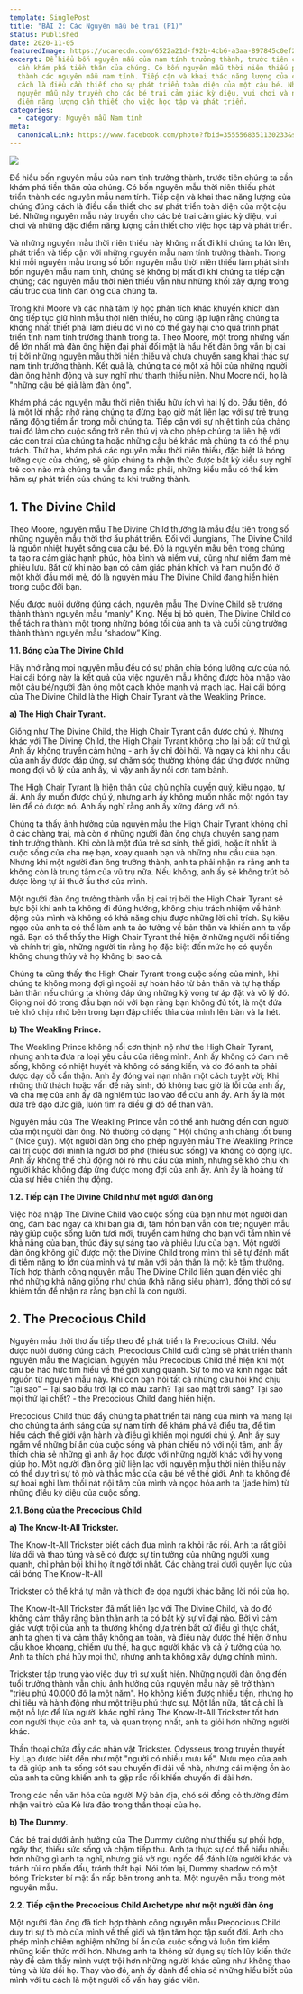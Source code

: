 ```yaml
---
template: SinglePost
title: "BÀI 2: Các Nguyên mẫu bé trai (P1)"
status: Published
date: 2020-11-05
featuredImage: https://ucarecdn.com/6522a21d-f92b-4cb6-a3aa-897845c0ef23/
excerpt: Để hiểu bốn nguyên mẫu của nam tính trưởng thành, trước tiên chúng ta
  cần khám phá tiền thân của chúng. Có bốn nguyên mẫu thời niên thiếu phát triển
  thành các nguyên mẫu nam tính. Tiếp cận và khai thác năng lượng của chúng đúng
  cách là điều cần thiết cho sự phát triển toàn diện của một cậu bé. Những
  nguyên mẫu này truyền cho các bé trai cảm giác kỳ diệu, vui chơi và những đặc
  điểm năng lượng cần thiết cho việc học tập và phát triển.
categories:
  - category: Nguyên mẫu Nam tính
meta:
  canonicalLink: https://www.facebook.com/photo?fbid=3555568351130233&set=g.341609527284067
---
```

![](https://ucarecdn.com/ea88847a-61d8-40c0-bf04-307696645c6b/)

Để hiểu bốn nguyên mẫu của nam tính trưởng thành, trước tiên chúng ta cần khám phá tiền thân của chúng. Có bốn nguyên mẫu thời niên thiếu phát triển thành các nguyên mẫu nam tính. Tiếp cận và khai thác năng lượng của chúng đúng cách là điều cần thiết cho sự phát triển toàn diện của một cậu bé. Những nguyên mẫu này truyền cho các bé trai cảm giác kỳ diệu, vui chơi và những đặc điểm năng lượng cần thiết cho việc học tập và phát triển.

Và những nguyên mẫu thời niên thiếu này không mất đi khi chúng ta lớn lên, phát triển và tiếp cận với những nguyên mẫu nam tính trưởng thành. Trong khi mỗi nguyên mẫu trong số bốn nguyên mẫu thời niên thiếu làm phát sinh bốn nguyên mẫu nam tính, chúng sẽ không bị mất đi khi chúng ta tiếp cận chúng; các nguyên mẫu thời niên thiếu vẫn như những khối xây dựng trong cấu trúc của tính đàn ông của chúng ta.

Trong khi Moore và các nhà tâm lý học phân tích khác khuyến khích đàn ông tiếp tục giữ hình mẫu thời niên thiếu, họ cũng lập luận rằng chúng ta không nhất thiết phải làm điều đó vì nó có thể gây hại cho quá trình phát triển tính nam tính trưởng thành trong ta. Theo Moore, một trong những vấn đề lớn nhất mà đàn ông hiện đại phải đối mặt là hầu hết đàn ông vẫn bị cai trị bởi những nguyên mẫu thời niên thiếu và chưa chuyển sang khai thác sự nam tính trưởng thành. Kết quả là, chúng ta có một xã hội của những người đàn ông hành động và suy nghĩ như thanh thiếu niên. Như Moore nói, họ là "những cậu bé giả làm đàn ông".

Khám phá các nguyên mẫu thời niên thiếu hữu ích vì hai lý do. Đầu tiên, đó là một lời nhắc nhở rằng chúng ta đừng bao giờ mất liên lạc với sự trẻ trung năng động tiềm ẩn trong mỗi chúng ta. Tiếp cận với sự nhiệt tình của chàng trai đó làm cho cuộc sống trở nên thú vị và cho phép chúng ta liên hệ với các con trai của chúng ta hoặc những cậu bé khác mà chúng ta có thể phụ trách. Thứ hai, khám phá các nguyên mẫu thời niên thiếu, đặc biệt là bóng lưỡng cực của chúng, sẽ giúp chúng ta nhận thức được bất kỳ kiểu suy nghĩ trẻ con nào mà chúng ta vẫn đang mắc phải, những kiểu mẫu có thể kìm hãm sự phát triển của chúng ta khi trưởng thành.

## **1. The Divine Child**

Theo Moore, nguyên mẫu The Divine Child thường là mẫu đầu tiên trong số những nguyên mẫu thời thơ ấu phát triển. Đối với Jungians, The Divine Child là nguồn nhiệt huyết sống của cậu bé. Đó là nguyên mẫu bên trong chúng ta tạo ra cảm giác hạnh phúc, hòa bình và niềm vui, cũng như niềm đam mê phiêu lưu. Bất cứ khi nào bạn có cảm giác phấn khích và ham muốn đó ở một khởi đầu mới mẻ, đó là nguyên mẫu The Divine Child đang hiển hiện trong cuộc đời bạn.

Nếu được nuôi dưỡng đúng cách, nguyên mẫu The Divine Child sẽ trưởng thành thành nguyên mẫu “manly” King. Nếu bị bỏ quên, The Divine Child có thể tách ra thành một trong những bóng tối của anh ta và cuối cùng trưởng thành thành nguyên mẫu “shadow” King.

**1.1. Bóng của The Divine Child**

Hãy nhớ rằng mọi nguyên mẫu đều có sự phân chia bóng lưỡng cực của nó. Hai cái bóng này là kết quả của việc nguyên mẫu không được hòa nhập vào một cậu bé/người đàn ông một cách khỏe mạnh và mạch lạc. Hai cái bóng của The Divine Child là the High Chair Tyrant và the Weakling Prince.

**a) The High Chair Tyrant.**

Giống như The Divine Child, the High Chair Tyrant cần được chú ý. Nhưng khác với The Divine Child, the High Chair Tyrant không cho lại bất cứ thứ gì. Anh ấy không truyền cảm hứng - anh ấy chỉ đòi hỏi. Và ngay cả khi nhu cầu của anh ấy được đáp ứng, sự chăm sóc thường không đáp ứng được những mong đợi vô lý của anh ấy, vì vậy anh ấy nổi cơn tam bành.

The High Chair Tyrant là hiện thân của chủ nghĩa quyền quý, kiêu ngạo, tự ái. Anh ấy muốn được chú ý, nhưng anh ấy không muốn nhấc một ngón tay lên để có được nó. Anh ấy nghĩ rằng anh ấy xứng đáng với nó.

Chúng ta thấy ảnh hưởng của nguyên mẫu the High Chair Tyrant không chỉ ở các chàng trai, mà còn ở những người đàn ông chưa chuyển sang nam tính trưởng thành. Khi còn là một đứa trẻ sơ sinh, thế giới, hoặc ít nhất là cuộc sống của cha mẹ bạn, xoay quanh bạn và những nhu cầu của bạn. Nhưng khi một người đàn ông trưởng thành, anh ta phải nhận ra rằng anh ta không còn là trung tâm của vũ trụ nữa. Nếu không, anh ấy sẽ không trút bỏ được lòng tự ái thuở ấu thơ của mình.

Một người đàn ông trưởng thành vẫn bị cai trị bởi the High Chair Tyrant sẽ bực bội khi anh ta không đi đúng hướng, không chịu trách nhiệm về hành động của mình và không có khả năng chịu được những lời chỉ trích. Sự kiêu ngạo của anh ta có thể làm anh ta ảo tưởng về bản thân và khiến anh ta vấp ngã. Bạn có thể thấy the High Chair Tyrant thể hiện ở những người nổi tiếng và chính trị gia, những người tin rằng họ đặc biệt đến mức họ có quyền không chung thủy và họ không bị sao cả.

Chúng ta cũng thấy the High Chair Tyrant trong cuộc sống của mình, khi chúng ta không mong đợi gì ngoài sự hoàn hảo từ bản thân và tự hạ thấp bản thân nếu chúng ta không đáp ứng những kỳ vọng tự áp đặt và vô lý đó. Giọng nói đó trong đầu bạn nói với bạn rằng bạn không đủ tốt, là một đứa trẻ khó chịu nhỏ bên trong bạn đập chiếc thìa của mình lên bàn và la hét.

**b) The Weakling Prince.**

The Weakling Prince không nổi cơn thịnh nộ như the High Chair Tyrant, nhưng anh ta đưa ra loại yêu cầu của riêng mình. Anh ấy không có đam mê sống, không có nhiệt huyết và không có sáng kiến, và do đó anh ta phải được dạy dỗ cẩn thận. Anh ấy đóng vai nạn nhân một cách tuyệt vời; Khi những thử thách hoặc vấn đề nảy sinh, đó không bao giờ là lỗi của anh ấy, và cha mẹ của anh ấy đã nghiêm túc lao vào để cứu anh ấy. Anh ấy là một đứa trẻ đạo đức giả, luôn tìm ra điều gì đó để than vãn.

Nguyên mẫu của The Weakling Prince vẫn có thể ảnh hưởng đến con người của một người đàn ông. Nó thường có dạng " Hội chứng anh chàng tốt bụng " (Nice guy). Một người đàn ông cho phép nguyên mẫu The Weakling Prince cai trị cuộc đời mình là người bơ phờ (thiếu sức sống) và không có động lực. Anh ấy không thể chủ động nói rõ nhu cầu của mình, nhưng sẽ khó chịu khi người khác không đáp ứng được mong đợi của anh ấy. Anh ấy là hoàng tử của sự hiếu chiến thụ động.

**1.2. Tiếp cận The Divine Child như một người đàn ông**

Việc hòa nhập The Divine Child vào cuộc sống của bạn như một người đàn ông, đảm bảo ngay cả khi bạn già đi, tâm hồn bạn vẫn còn trẻ; nguyên mẫu này giúp cuộc sống luôn tươi mới, truyền cảm hứng cho bạn với tầm nhìn về khả năng của bạn, thúc đẩy sự sáng tạo và phiêu lưu của bạn. Một người đàn ông không giữ được một the Divine Child trong mình thì sẽ tự đánh mất đi tiềm năng to lớn của mình và tự mãn với bản thân là một kẻ tầm thường. Tích hợp thành công nguyên mẫu The Divine Child liên quan đến việc ghi nhớ những khả năng giống như chúa (khả năng siêu phàm), đồng thời có sự khiêm tốn để nhận ra rằng bạn chỉ là con người.

## **2. The Precocious Child**

Nguyên mẫu thời thơ ấu tiếp theo để phát triển là Precocious Child. Nếu được nuôi dưỡng đúng cách, Precocious Child cuối cùng sẽ phát triển thành nguyên mẫu the Magician. Nguyên mẫu Precocious Child thể hiện khi một cậu bé háo hức tìm hiểu về thế giới xung quanh. Sự tò mò và kinh ngạc bắt nguồn từ nguyên mẫu này. Khi con bạn hỏi tất cả những câu hỏi khó chịu "tại sao" – Tại sao bầu trời lại có màu xanh? Tại sao mặt trời sáng? Tại sao mọi thứ lại chết? - the Precocious Child đang hiển hiện.

Precocious Child thúc đẩy chúng ta phát triển tài năng của mình và mang lại cho chúng ta ánh sáng của sự nam tính để khám phá và điều tra, để tìm hiểu cách thế giới vận hành và điều gì khiến mọi người chú ý. Anh ấy suy ngẫm về những bí ẩn của cuộc sống và phản chiếu nó với nội tâm, anh ấy thích chia sẻ những gì anh ấy học được với những người khác với hy vọng giúp họ. Một người đàn ông giữ liên lạc với nguyên mẫu thời niên thiếu này có thể duy trì sự tò mò và thắc mắc của cậu bé về thế giới. Anh ta không để sự hoài nghi làm thối nát nội tâm của mình và ngọc hóa anh ta (jade him) từ những điều kỳ diệu của cuộc sống.

**2.1. Bóng của the Precocious Child**

**a) The Know-It-All Trickster.**

The Know-It-All Trickster biết cách đưa mình ra khỏi rắc rối. Anh ta rất giỏi lừa dối và thao túng và sẽ có được sự tin tưởng của những người xung quanh, chỉ phản bội khi họ ít ngờ tới nhất. Các chàng trai dưới quyền lực của cái bóng The Know-It-All

Trickster có thể khá tự mãn và thích đe dọa người khác bằng lời nói của họ.

The Know-It-All Trickster đã mất liên lạc với The Divine Child, và do đó không cảm thấy rằng bản thân anh ta có bất kỳ sự vĩ đại nào. Bởi vì cảm giác vượt trội của anh ta thường không dựa trên bất cứ điều gì thực chất, anh ta ghen tị và cảm thấy không an toàn, và điều này được thể hiện ở nhu cầu khoe khoang, chiếm ưu thế, hạ gục người khác và cả ý tưởng của họ. Anh ta thích phá hủy mọi thứ, nhưng anh ta không xây dựng chính mình.

Trickster tập trung vào việc duy trì sự xuất hiện. Những người đàn ông đến tuổi trưởng thành vẫn chịu ảnh hưởng của nguyên mẫu này sẽ trở thành "triệu phú 40.000 đô la một năm". Họ không kiếm được nhiều tiền, nhưng họ chi tiêu và hành động như một triệu phú thực sự. Một lần nữa, tất cả chỉ là một nỗ lực để lừa người khác nghĩ rằng The Know-It-All Trickster tốt hơn con người thực của anh ta, và quan trọng nhất, anh ta giỏi hơn những người khác.

Thần thoại chứa đầy các nhân vật Trickster. Odysseus trong truyền thuyết Hy Lạp được biết đến như một "người có nhiều mưu kế". Mưu mẹo của anh ta đã giúp anh ta sống sót sau chuyến đi dài về nhà, nhưng cái miệng ồn ào của anh ta cũng khiến anh ta gặp rắc rối khiến chuyến đi dài hơn.

Trong các nền văn hóa của người Mỹ bản địa, chó sói đồng cỏ thường đảm nhận vai trò của Kẻ lừa đảo trong thần thoại của họ.

**b) The Dummy.**

Các bé trai dưới ảnh hưởng của The Dummy dường như thiếu sự phối hợp, ngây thơ, thiếu sức sống và chậm tiếp thu. Anh ta thực sự có thể hiểu nhiều hơn những gì anh ta nghĩ, nhưng giả vờ ngu ngốc để đánh lừa người khác và tránh rủi ro phấn đấu, tránh thất bại. Nói tóm lại, Dummy shadow có một bóng Trickster bí mật ẩn nấp bên trong anh ta. Một nguyên mẫu trong một nguyên mẫu.

**2.2. Tiếp cận the Precocious Child Archetype như một người đàn ông**

Một người đàn ông đã tích hợp thành công nguyên mẫu Precocious Child duy trì sự tò mò của mình về thế giới và tận tâm học tập suốt đời. Anh cho phép mình chiêm nghiệm những bí ẩn của cuộc sống và luôn tìm kiếm những kiến thức mới hơn. Nhưng anh ta không sử dụng sự tích lũy kiến thức này để cảm thấy mình vượt trội hơn những người khác cũng như không thao túng và lừa dối họ. Thay vào đó, anh ấy dành để chia sẻ những hiểu biết của mình với tư cách là một người cố vấn hay giáo viên.